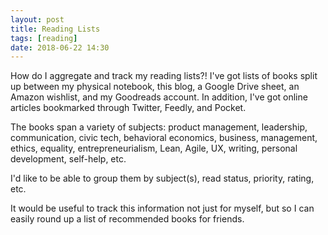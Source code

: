 ```yaml
---
layout: post
title: Reading Lists
tags: [reading]
date: 2018-06-22 14:30
---
```


How do I aggregate and track my reading lists?!  I've got lists of books split up between my physical notebook, this blog, a Google Drive sheet, an Amazon wishlist, and my Goodreads account.  In addition, I've got online articles bookmarked through Twitter, Feedly, and Pocket.

The books span a variety of subjects: product management, leadership, communication, civic tech, behavioral economics, business, management, ethics, equality, entrepreneurialism, Lean, Agile, UX, writing, personal development, self-help, etc.

I'd like to be able to group them by subject(s), read status, priority, rating, etc.

It would be useful to track this information not just for myself, but so I can easily round up a list of recommended books for friends.
